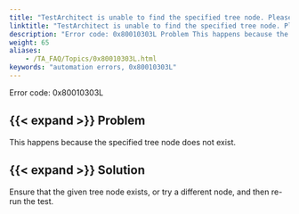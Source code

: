 ```yaml
--- 
title: "TestArchitect is unable to find the specified tree node. Please check that the <path> tree node in the <controlName> control, which resides in the <windowName> window, exists."
linktitle: "TestArchitect is unable to find the specified tree node. Please check that the <path> tree node in the <controlName> control, which resides in the <windowName> window, exists."
description: "Error code: 0x80010303L Problem This happens because the specified tree node does not exist. Solution Ensure that the given tree node exists, or try a different node, and then re-run the test."
weight: 65
aliases: 
    - /TA_FAQ/Topics/0x80010303L.html
keywords: "automation errors, 0x80010303L"
---
```


Error code: 0x80010303L

## {{< expand >}} Problem

This happens because the specified tree node does not exist.

## {{< expand >}} Solution

Ensure that the given tree node exists, or try a different node, and then re-run the test.




